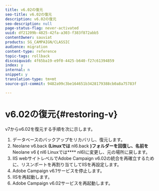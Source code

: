 ```yaml
---
title: v6.02の復元
seo-title: v6.02の復元
description: v6.02の復元
seo-description: null
page-status-flag: never-activated
uuid: df21209b-4825-42fa-a303-f383f872abb5
contentOwner: sauviat
products: SG_CAMPAIGN/CLASSIC
audience: migration
content-type: reference
topic-tags: rollback
discoiquuid: 4f65ba19-e9f0-4425-b640-f27c61394859
index: y
internal: n
snippet: y
translation-type: tm+mt
source-git-commit: 9482a99c3be164651b3428179388cb0a8a75783f

---
```



# v6.02の復元{#restoring-v}

v7からv6.02を復元する手順を次に示します。

1. データベースのバックアップをリカバリし、復元します。
1. Neolane v6.back **(Linuxでは** nl6.back **)フォルダーを回復し、名前を** Neolane v6 **(** nl6 Linuxでは&#x200B;**** nl6)に変更し、元の場所に戻します。
1. IIS webサイトレベルでAdobe Campaign v6.02の統合を再確立するために、リスンポートを再割り当てしてIISを再設定します。
1. Adobe Campaign v6.1サービスを停止します。
1. IISを再起動します。
1. Adobe Campaign v6.02サービスを再起動します。

